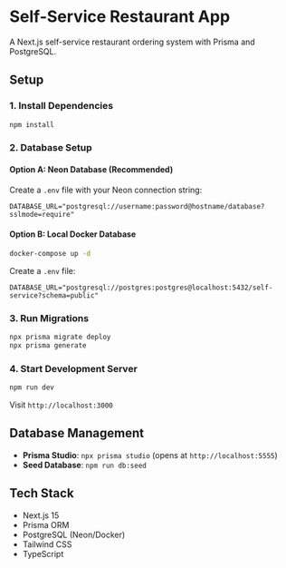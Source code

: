 # Self-Service Restaurant App

A Next.js self-service restaurant ordering system with Prisma and PostgreSQL.

## Setup

### 1. Install Dependencies
```bash
npm install
```

### 2. Database Setup

#### Option A: Neon Database (Recommended)
Create a `.env` file with your Neon connection string:
```env
DATABASE_URL="postgresql://username:password@hostname/database?sslmode=require"
```

#### Option B: Local Docker Database
```bash
docker-compose up -d
```
Create a `.env` file:
```env
DATABASE_URL="postgresql://postgres:postgres@localhost:5432/self-service?schema=public"
```

### 3. Run Migrations
```bash
npx prisma migrate deploy
npx prisma generate
```

### 4. Start Development Server
```bash
npm run dev
```

Visit `http://localhost:3000`

## Database Management

- **Prisma Studio**: `npx prisma studio` (opens at `http://localhost:5555`)
- **Seed Database**: `npm run db:seed`

## Tech Stack

- Next.js 15
- Prisma ORM
- PostgreSQL (Neon/Docker)
- Tailwind CSS
- TypeScript